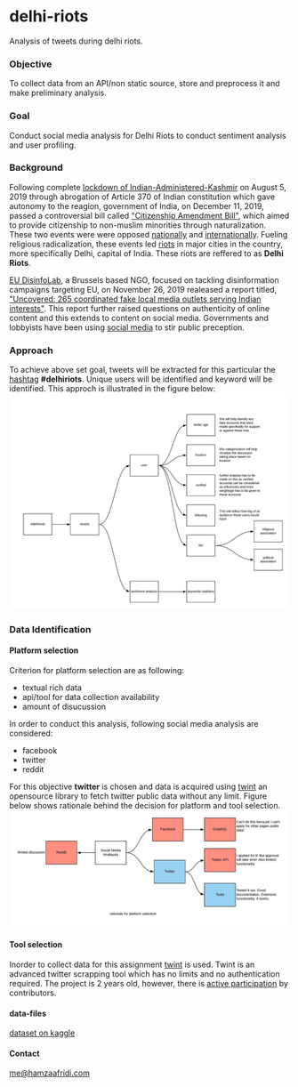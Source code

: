 # delhi-riots
Analysis of tweets during delhi riots.

### Objective
To collect data from an API/non static source, store and preprocess it and make preliminary analysis.

### Goal  
Conduct social media analysis for Delhi Riots to conduct sentiment analysis and user profiling.  

### Background  
Following complete [lockdown of Indian-Administered-Kashmir](https://www.aljazeera.com/indepth/inpictures/pictures-100-days-crippling-lockdown-kashmir-191110141155667.html) on August 5, 2019 through abrogation of Article 370 of Indian constitution which gave autonomy to the reagion, government of India, on December 11, 2019, passed a controversial bill called ["Citizenship Amendment Bill"](https://www.bbc.com/news/world-asia-india-50670393), which aimed to provide citizenship to non-muslim minorities through naturalization. These two events were were opposed [nationally](https://edition.cnn.com/2019/12/31/opinions/india-citizenship-law-crosses-line-singh/index.html) and [internationally](https://www.indiatoday.in/india/story/caa-protest-world-students-international-foreign-modi-india-1637241-2020-01-16). Fueling religious radicalization, these events led [riots](https://en.wikipedia.org/wiki/2020_Delhi_riots) in major cities in the country, more specifically Delhi, capital of India. These riots are reffered to as **Delhi Riots**.  

[EU DisinfoLab](https://www.disinfo.eu/), a Brussels based NGO, focused on tackling disinformation campaigns targeting EU, on November 26, 2019 realeased a report titled, ["Uncovered: 265 coordinated fake local media outlets serving Indian interests"](https://www.disinfo.eu/publications/uncovered-265-coordinated-fake-local-media-outlets-serving-indian-interests). This report further raised questions on authenticity of online content and this extends to content on social media. Governments and lobbyists have been using [social media](https://www.nytimes.com/2020/03/29/technology/facebook-google-twitter-november-election.html) to stir public preception.

### Approach  
To achieve above set goal, tweets will be extracted for this particular the [hashtag](https://help.twitter.com/en/using-twitter/how-to-use-hashtags) **#delhiriots**. Unique users will be identified and keyword will be identified. This approch is illustrated in the figure below:  
![](analysis_hashtag_delhiriots.jpeg)  

### Data Identification  
#### Platform selection  
Criterion for platform selection are as following:  
- textual rich data
- api/tool for data collection availability  
- amount of disucussion  


In order to conduct this analysis, following social media analysis are considered:  
- facebook
- twitter
- reddit  

For this objective **twitter** is chosen and data is acquired using [twint](https://github.com/twintproject/twint) an opensource library to fetch twitter public data without any limit. Figure below shows rationale behind the decision for platform and tool selection.  
![](platform_selection_mindmap.jpeg)  
#### Tool selection  
Inorder to collect data for this assignment [twint](https://github.com/twintproject/twint) is used. Twint is an advanced twitter scrapping tool which has no limits and no authentication required. The project is 2 years old, however, there is [active participation](https://github.com/twintproject/twint/graphs/code-frequency) by contributors.    

#### data-files  
[dataset on kaggle](https://www.kaggle.com/hamzaafridi/delhi-riots-tweets)  

#### Contact
me@hamzaafridi.com
